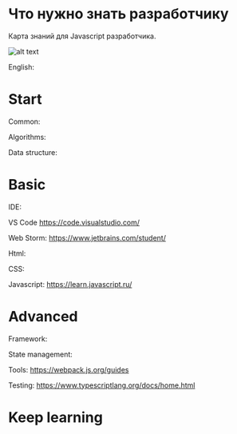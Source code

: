 # Что нужно знать разработчику

Карта знаний для Javascript разработчика.

![alt text](https://github.com/js-machine/dashboard/blob/master/topics/basis/%D0%A7%D1%82%D0%BE%20%D0%BD%D1%83%D0%B6%D0%BD%D0%BE%20%D0%B7%D0%BD%D0%B0%D1%82%D1%8C%20%D1%80%D0%B0%D0%B7%D1%80%D0%B0%D0%B1%D0%BE%D1%82%D1%87%D0%B8%D0%BA%D1%83.png)

English:

# Start

Common:

Algorithms:

Data structure:

# Basic

IDE:

VS Code
https://code.visualstudio.com/

Web Storm:
https://www.jetbrains.com/student/

Html:

CSS:

Javascript: 
https://learn.javascript.ru/

# Advanced

Framework:

State management:

Tools:
https://webpack.js.org/guides

Testing:
https://www.typescriptlang.org/docs/home.html

# Keep learning
